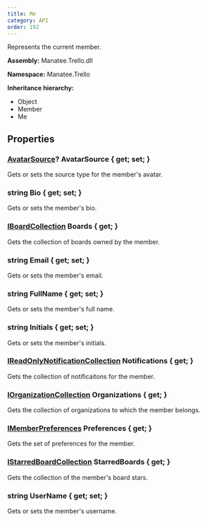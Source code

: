 ```yaml
---
title: Me
category: API
order: 192
---
```


Represents the current member.

**Assembly:** Manatee.Trello.dll

**Namespace:** Manatee.Trello

**Inheritance hierarchy:**

- Object
- Member
- Me

## Properties

### [AvatarSource](../AvatarSource#avatarsource)? AvatarSource { get; set; }

Gets or sets the source type for the member&#39;s avatar.

### string Bio { get; set; }

Gets or sets the member&#39;s bio.

### [IBoardCollection](../IBoardCollection#iboardcollection) Boards { get; }

Gets the collection of boards owned by the member.

### string Email { get; set; }

Gets or sets the member&#39;s email.

### string FullName { get; set; }

Gets or sets the member&#39;s full name.

### string Initials { get; set; }

Gets or sets the member&#39;s initials.

### [IReadOnlyNotificationCollection](../IReadOnlyNotificationCollection#ireadonlynotificationcollection) Notifications { get; }

Gets the collection of notificaitons for the member.

### [IOrganizationCollection](../IOrganizationCollection#iorganizationcollection) Organizations { get; }

Gets the collection of organizations to which the member belongs.

### [IMemberPreferences](../IMemberPreferences#imemberpreferences) Preferences { get; }

Gets the set of preferences for the member.

### [IStarredBoardCollection](../IStarredBoardCollection#istarredboardcollection) StarredBoards { get; }

Gets the collection of the member&#39;s board stars.

### string UserName { get; set; }

Gets or sets the member&#39;s username.

